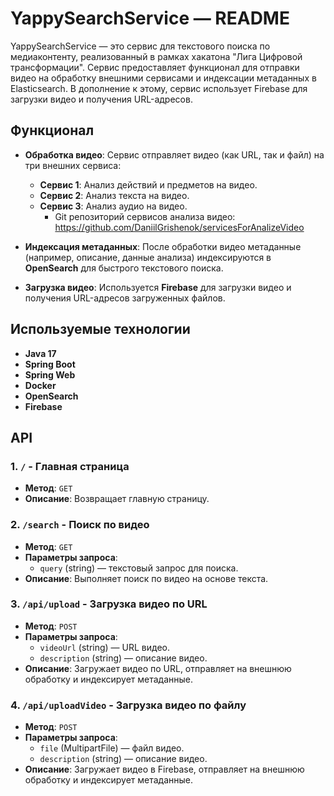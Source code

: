 # YappySearchService — README

YappySearchService — это сервис для текстового поиска по медиаконтенту, реализованный в рамках хакатона "Лига Цифровой трансформации". Сервис предоставляет функционал для отправки видео на обработку внешними сервисами и индексации метаданных в Elasticsearch. В дополнение к этому, сервис использует Firebase для загрузки видео и получения URL-адресов.

## Функционал

- **Обработка видео**: Сервис отправляет видео (как URL, так и файл) на три внешних сервиса:
    - **Сервис 1**: Анализ действий и предметов на видео.
    - **Сервис 2**: Анализ текста на видео.
    - **Сервис 3**: Анализ аудио на видео.
        - Git репозиторий сервисов анализа видео: https://github.com/DaniilGrishenok/servicesForAnalizeVideo

- **Индексация метаданных**: После обработки видео метаданные (например, описание, данные анализа) индексируются в **OpenSearch** для быстрого текстового поиска.

- **Загрузка видео**: Используется **Firebase** для загрузки видео и получения URL-адресов загруженных файлов.

## Используемые технологии

- **Java 17**
- **Spring Boot**
- **Spring Web**
- **Docker**
- **OpenSearch**
- **Firebase**


## API

### 1. `/` - Главная страница
- **Метод**: `GET`
- **Описание**: Возвращает главную страницу.

### 2. `/search` - Поиск по видео
- **Метод**: `GET`
- **Параметры запроса**:
    - `query` (string) — текстовый запрос для поиска.
- **Описание**: Выполняет поиск по видео на основе текста.

### 3. `/api/upload` - Загрузка видео по URL
- **Метод**: `POST`
- **Параметры запроса**:
    - `videoUrl` (string) — URL видео.
    - `description` (string) — описание видео.
- **Описание**: Загружает видео по URL, отправляет на внешнюю обработку и индексирует метаданные.

### 4. `/api/uploadVideo` - Загрузка видео по файлу
- **Метод**: `POST`
- **Параметры запроса**:
    - `file` (MultipartFile) — файл видео.
    - `description` (string) — описание видео.
- **Описание**: Загружает видео в Firebase, отправляет на внешнюю обработку и индексирует метаданные.



